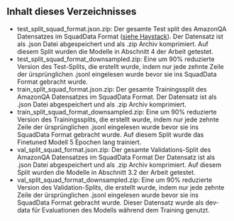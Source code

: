 ## Inhalt dieses Verzeichnisses

- test_split_squad_format.json.zip: Der gesamte Test split des AmazonQA Datensatzes im SquadData Format ([siehe Haystack](https://github.com/deepset-ai/haystack/blob/main/haystack/utils/squad_data.py)). Der Datensatz ist als .json Datei abgespeichert und als .zip Archiv komprimiert. Auf diesem Split wurden die Modelle in Abschnitt 4 der Arbeit getestet.
- test_split_squad_format_downsampled.zip: Eine um 90% reduzierte Version des Test-Splits, die erstellt wurde, indem nur jede zehnte Zeile der ürsprünglichen .jsonl eingelesen wurde bevor sie ins SquadData Format gebracht wurde.
- train_split_squad_format.json.zip: Der gesamte Trainingssplit des AmazonQA Datensatzes im SquadData Format. Der Datensatz ist als .json Datei abgespeichert und als .zip Archiv komprimiert.
- train_split_squad_format_downsampled.zip: Eine um 90% reduzierte Version des Trainingssplits, die erstellt wurde, indem nur jede zehnte Zeile der ürsprünglichen .jsonl eingelesen wurde bevor sie ins SquadData Format gebracht wurde. Auf diesem Split wurde das Finetuned Modell 5 Epochen lang trainiert.
- val_split_squad_format.json.zip: Der gesamte Validations-Split des AmazonQA Datensatzes im SquadData Format  Der Datensatz ist als .json Datei abgespeichert und als .zip Archiv komprimiert. Auf diesem Split wurden die Modelle in Abschnitt 3.2 der Arbeit getestet.
- val_split_squad_format_downsampled.zip: Eine um 90% reduzierte Version des Validation-Splits, die erstellt wurde, indem nur jede zehnte Zeile der ürsprünglichen .jsonl eingelesen wurde bevor sie ins SquadData Format gebracht wurde. Dieser Datensatz wurde als dev-data für Evaluationen des Modells während dem Training genutzt. 
